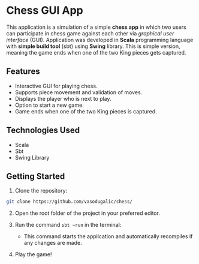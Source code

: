 # Chess GUI App

This application is a simulation of a simple **chess app** in which two users can participate in chess game against each other via *graphical user interface* (GUI). Application was developed in **Scala** programming language with **simple build tool** (sbt) using **Swing** library. This is simple version, meaning the game ends when one of the two King pieces gets captured.

## Features
- Interactive GUI for playing chess.
- Supports piece movement and validation of moves.
- Displays the player who is next to play.
- Option to start a new game.
- Game ends when one of the two King pieces is captured.

## Technologies Used
- Scala
- Sbt
- Swing Library

## Getting Started

1. Clone the repository:
  ```bash
  git clone https://github.com/vasodugalic/chess/
  ```

2. Open the root folder of the project in your preferred editor.
  
3. Run the command `sbt ~run` in the terminal:
   - This command starts the application and automatically recompiles if any changes are made.

4. Play the game!
